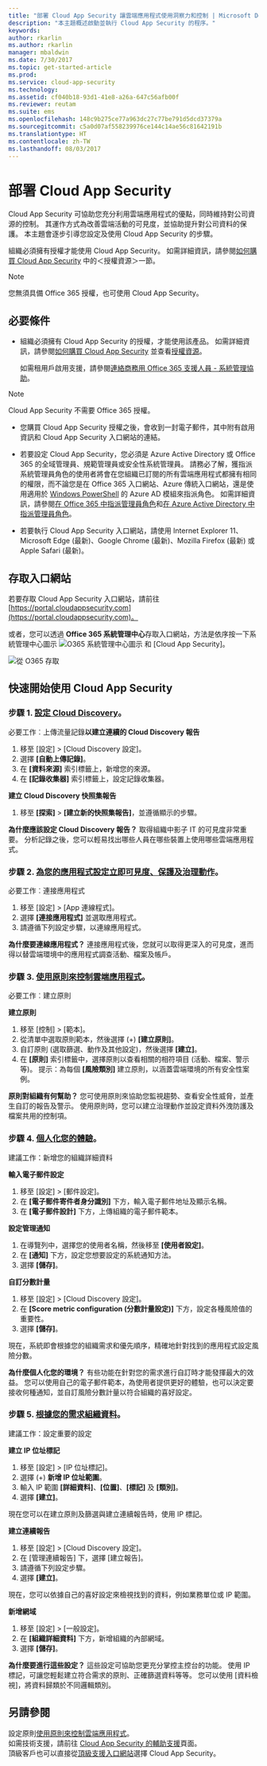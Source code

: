 ```yaml
---
title: "部署 Cloud App Security 讓雲端應用程式使用洞察力和控制 | Microsoft Docs"
description: "本主題概述啟動並執行 Cloud App Security 的程序。"
keywords: 
author: rkarlin
ms.author: rkarlin
manager: mbaldwin
ms.date: 7/30/2017
ms.topic: get-started-article
ms.prod: 
ms.service: cloud-app-security
ms.technology: 
ms.assetid: cf040b18-93d1-41e8-a26a-647c56afb00f
ms.reviewer: reutam
ms.suite: ems
ms.openlocfilehash: 148c9b275ce77a963dc27c77be791d5dcd37379a
ms.sourcegitcommit: c5a0d07af558239976ce144c14ae56c81642191b
ms.translationtype: HT
ms.contentlocale: zh-TW
ms.lasthandoff: 08/03/2017
---
```

# <a name="deploy-cloud-app-security"></a>部署 Cloud App Security
Cloud App Security 可協助您充分利用雲端應用程式的優點，同時維持對公司資源的控制。 其運作方式為改善雲端活動的可見度，並協助提升對公司資料的保護。 本主題會逐步引導您設定及使用 Cloud App Security 的步驟。  

組織必須擁有授權才能使用 Cloud App Security。 如需詳細資訊，請參閱[如何購買 Cloud App Security](https://www.microsoft.com/en-us/cloud-platform/cloud-app-security) 中的＜授權資源＞一節。  

>[!NOTE]
>您無須具備 Office 365 授權，也可使用 Cloud App Security。  

## <a name="prerequisites"></a>必要條件  
  
-   組織必須擁有 Cloud App Security 的授權，才能使用該產品。 如需詳細資訊，請參閱[如何購買 Cloud App Security](https://www.microsoft.com/server-cloud/products/cloud-app-security/default.aspx) 並查看[授權資源](https://www.microsoft.com/server-cloud/products/cloud-app-security/default.aspx)。  
  
     如需租用戶啟用支援，請參閱[連絡商務用 Office 365 支援人員 - 系統管理協助](https://support.office.com/article/Contact-Office-365-for-business-support-Admin-Help-32a17ca7-6fa0-4870-8a8d-e25ba4ccfd4b)。  
  
> [!NOTE] 
> Cloud App Security 不需要 Office 365 授權。  
  
-   您購買 Cloud App Security 授權之後，會收到一封電子郵件，其中附有啟用資訊和 Cloud App Security 入口網站的連結。  
  
-   若要設定 Cloud App Security，您必須是 Azure Active Directory 或 Office 365 的全域管理員、規範管理員或安全性系統管理員。 請務必了解，獲指派系統管理員角色的使用者將會在您組織已訂閱的所有雲端應用程式都擁有相同的權限，而不論您是在 Office 365 入口網站、Azure 傳統入口網站，還是使用適用於 [Windows PowerShell](https://technet.microsoft.com/library/mt736914.aspx) 的 Azure AD 模組來指派角色。 如需詳細資訊，請參閱[在 Office 365 中指派管理員角色](https://support.office.com/article/Assigning-admin-roles-in-Office-365-eac4d046-1afd-4f1a-85fc-8219c79e1504)和[在 Azure Active Directory 中指派管理員角色](https://azure.microsoft.com/documentation/articles/active-directory-assign-admin-roles/)。  
  
-   若要執行 Cloud App Security 入口網站，請使用 Internet Explorer 11、Microsoft Edge (最新)、Google Chrome (最新)、Mozilla Firefox (最新) 或 Apple Safari (最新)。  

## <a name="to-access-the-portal"></a>存取入口網站

若要存取 Cloud App Security 入口網站，請前往 [https://portal.cloudappsecurity.com](https://portal.cloudappsecurity.com)。  
  
或者，您可以透過 **Office 365 系統管理中心**存取入口網站，方法是依序按一下系統管理中心圖示 ![O365 系統管理中心圖示](./media/o365-admin-centers-icon.png "O365 系統管理中心圖示") 和 [Cloud App Security]。  
  
![從 O365 存取](./media/access-from-o365.png "從 O365 存取")  
  



## <a name="get-started-quickly-with-cloud-app-security"></a>快速開始使用 Cloud App Security  

 

### <a name="step-1-set-up-cloud-discoveryset-up-cloud-discoverymd"></a>步驟 1. [設定 Cloud Discovery](set-up-cloud-discovery.md)。
必要工作︰上傳流量記錄**以建立連續的 Cloud Discovery 報告**

 1. 移至 [設定]  >  [Cloud Discovery 設定]。
 2. 選擇 **[自動上傳記錄]**。
 3. 在 **[資料來源]** 索引標籤上，新增您的來源。
 4. 在 **[記錄收集器]** 索引標籤上，設定記錄收集器。
 
**建立 Cloud Discovery 快照集報告**

 1. 移至 **[探索]** > **[建立新的快照集報告]**，並遵循顯示的步驟。

**為什麼應該設定 Cloud Discovery 報告？**
取得組織中影子 IT 的可見度非常重要。
分析記錄之後，您可以輕易找出哪些人員在哪些裝置上使用哪些雲端應用程式。


### <a name="step-2-set-instant-visibility-protection-and-governance-actions-for-your-appsenable-instant-visibility-protection-and-governance-actions-for-your-appsmd"></a>步驟 2. [為您的應用程式設定立即可見度、保護及治理動作](enable-instant-visibility-protection-and-governance-actions-for-your-apps.md)。
必要工作︰連接應用程式

1. 移至 [設定] > [App 連線程式]。
2. 選擇 **[連接應用程式]** 並選取應用程式。
3. 請遵循下列設定步驟，以連線應用程式。

**為什麼要連線應用程式？**
連接應用程式後，您就可以取得更深入的可見度，進而得以替雲端環境中的應用程式調查活動、檔案及帳戶。


### <a name="step-3-control-cloud-apps-with-policiescontrol-cloud-apps-with-policiesmd"></a>步驟 3. [使用原則來控制雲端應用程式](control-cloud-apps-with-policies.md)。
必要工作︰建立原則

**建立原則**

1. 移至 [控制] > [範本]。
2. 從清單中選取原則範本，然後選擇 (+) **[建立原則]**。
3. 自訂原則 (選取篩選、動作及其他設定)，然後選擇 **[建立]**。
4. 在 **[原則]** 索引標籤中，選擇原則以查看相關的相符項目 (活動、檔案、警示等)。
 提示：為每個 **[風險類別]** 建立原則，以涵蓋雲端環境的所有安全性案例。

**原則對組織有何幫助？**
您可使用原則來協助您監視趨勢、查看安全性威脅，並產生自訂的報告及警示。 使用原則時，您可以建立治理動作並設定資料外洩防護及檔案共用的控制項。


### <a name="step-4-personalize-your-experiencemail-settingsmd"></a>步驟 4. [個人化您的體驗](mail-settings.md)。
建議工作：新增您的組織詳細資料

**輸入電子郵件設定**

1. 移至 [設定] > [郵件設定]。
2. 在 **[電子郵件寄件者身分識別]** 下方，輸入電子郵件地址及顯示名稱。
3. 在 **[電子郵件設計]** 下方，上傳組織的電子郵件範本。

**設定管理通知**

1. 在導覽列中，選擇您的使用者名稱，然後移至 **[使用者設定]**。
2. 在 **[通知]** 下方，設定您想要設定的系統通知方法。
3. 選擇 **[儲存]**。

**自訂分數計量**

1. 移至 [設定]  >  [Cloud Discovery 設定]。
2. 在 **[Score metric configuration (分數計量設定)]** 下方，設定各種風險值的重要性。
3. 選擇 **[儲存]**。

現在，系統即會根據您的組織需求和優先順序，精確地針對找到的應用程式設定風險分數。

**為什麼個人化您的環境？**
有些功能在針對您的需求進行自訂時才能發揮最大的效益。 您可以使用自己的電子郵件範本，為使用者提供更好的體驗，也可以決定要接收何種通知，並自訂風險分數計量以符合組織的喜好設定。


### <a name="step-5-organize-the-data-according-to-your-needsip-tagsmd"></a>步驟 5. [根據您的需求組織資料](ip-tags.md)。
建議工作：設定重要的設定

**建立 IP 位址標記**

1. 移至 [設定]  >  [IP 位址標記]。
2. 選擇 (+) **新增 IP 位址範圍**。
3. 輸入 IP 範圍 **[詳細資料]**、**[位置]**、**[標記]** 及 **[類別]**。
4. 選擇 **[建立]**。

 現在您可以在建立原則及篩選與建立連續報告時，使用 IP 標記。

**建立連續報告**

1. 移至 [設定]  >  [Cloud Discovery 設定]。
2. 在 [管理連續報告] 下，選擇 [建立報告]。
3. 請遵循下列設定步驟。
4. 選擇 **[建立]**。

現在，您可以依據自己的喜好設定來檢視找到的資料，例如業務單位或 IP 範圍。

**新增網域**

1. 移至 [設定] > [一般設定]。
2. 在 **[組織詳細資料]** 下方，新增組織的內部網域。
3. 選擇 **[儲存]**。

**為什麼要進行這些設定？**
這些設定可協助您更充分掌控主控台的功能。 使用 IP 標記，可讓您輕鬆建立符合需求的原則、正確篩選資料等等。 您可以使用 [資料檢視]，將資料歸類於不同邏輯類別。
  

## <a name="see-also"></a>另請參閱

設定原則[使用原則來控制雲端應用程式](control-cloud-apps-with-policies.md)。    
如需技術支援，請前往 [Cloud App Security 的輔助支援](http://support.microsoft.com/oas/default.aspx?prid=16031)頁面。   
頂級客戶也可以直接從[頂級支援入口網站](https://premier.microsoft.com/)選擇 Cloud App Security。   
